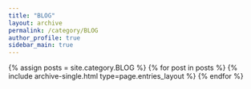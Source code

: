 ```yaml
---
title: "BLOG"
layout: archive
permalink: /category/BLOG
author_profile: true
sidebar_main: true
---
```


{% assign posts = site.category.BLOG %}
{% for post in posts %} {% include archive-single.html type=page.entries_layout %} {% endfor %}
